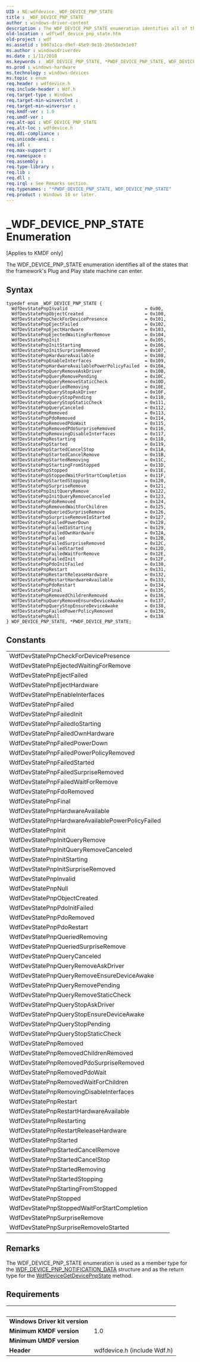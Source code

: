 ```yaml
---
UID : NE:wdfdevice._WDF_DEVICE_PNP_STATE
title : _WDF_DEVICE_PNP_STATE
author : windows-driver-content
description : The WDF_DEVICE_PNP_STATE enumeration identifies all of the states that the framework's Plug and Play state machine can enter.
old-location : wdf\wdf_device_pnp_state.htm
old-project : wdf
ms.assetid : b907a1ca-d9ef-45e9-9e1b-26e58e3e1e07
ms.author : windowsdriverdev
ms.date : 1/11/2018
ms.keywords : _WDF_DEVICE_PNP_STATE, *PWDF_DEVICE_PNP_STATE, WDF_DEVICE_PNP_STATE
ms.prod : windows-hardware
ms.technology : windows-devices
ms.topic : enum
req.header : wdfdevice.h
req.include-header : Wdf.h
req.target-type : Windows
req.target-min-winverclnt : 
req.target-min-winversvr : 
req.kmdf-ver : 1.0
req.umdf-ver : 
req.alt-api : WDF_DEVICE_PNP_STATE
req.alt-loc : wdfdevice.h
req.ddi-compliance : 
req.unicode-ansi : 
req.idl : 
req.max-support : 
req.namespace : 
req.assembly : 
req.type-library : 
req.lib : 
req.dll : 
req.irql : See Remarks section.
req.typenames : "*PWDF_DEVICE_PNP_STATE, WDF_DEVICE_PNP_STATE"
req.product : Windows 10 or later.
---
```


# _WDF_DEVICE_PNP_STATE Enumeration
<p class="CCE_Message">[Applies to KMDF only]

The WDF_DEVICE_PNP_STATE enumeration identifies all of the states that the framework's Plug and Play state machine can enter.

## Syntax
````
typedef enum _WDF_DEVICE_PNP_STATE { 
  WdfDevStatePnpInvalid                             = 0x00,
  WdfDevStatePnpObjectCreated                       = 0x100,
  WdfDevStatePnpCheckForDevicePresence              = 0x101,
  WdfDevStatePnpEjectFailed                         = 0x102,
  WdfDevStatePnpEjectHardware                       = 0x103,
  WdfDevStatePnpEjectedWaitingForRemove             = 0x104,
  WdfDevStatePnpInit                                = 0x105,
  WdfDevStatePnpInitStarting                        = 0x106,
  WdfDevStatePnpInitSurpriseRemoved                 = 0x107,
  WdfDevStatePnpHardwareAvailable                   = 0x108,
  WdfDevStatePnpEnableInterfaces                    = 0x109,
  WdfDevStatePnpHardwareAvailablePowerPolicyFailed  = 0x10A,
  WdfDevStatePnpQueryRemoveAskDriver                = 0x10B,
  WdfDevStatePnpQueryRemovePending                  = 0x10C,
  WdfDevStatePnpQueryRemoveStaticCheck              = 0x10D,
  WdfDevStatePnpQueriedRemoving                     = 0x10E,
  WdfDevStatePnpQueryStopAskDriver                  = 0x10F,
  WdfDevStatePnpQueryStopPending                    = 0x110,
  WdfDevStatePnpQueryStopStaticCheck                = 0x111,
  WdfDevStatePnpQueryCanceled                       = 0x112,
  WdfDevStatePnpRemoved                             = 0x113,
  WdfDevStatePnpPdoRemoved                          = 0x114,
  WdfDevStatePnpRemovedPdoWait                      = 0x115,
  WdfDevStatePnpRemovedPdoSurpriseRemoved           = 0x116,
  WdfDevStatePnpRemovingDisableInterfaces           = 0x117,
  WdfDevStatePnpRestarting                          = 0x118,
  WdfDevStatePnpStarted                             = 0x119,
  WdfDevStatePnpStartedCancelStop                   = 0x11A,
  WdfDevStatePnpStartedCancelRemove                 = 0x11B,
  WdfDevStatePnpStartedRemoving                     = 0x11C,
  WdfDevStatePnpStartingFromStopped                 = 0x11D,
  WdfDevStatePnpStopped                             = 0x11E,
  WdfDevStatePnpStoppedWaitForStartCompletion       = 0x11F,
  WdfDevStatePnpStartedStopping                     = 0x120,
  WdfDevStatePnpSurpriseRemove                      = 0x121,
  WdfDevStatePnpInitQueryRemove                     = 0x122,
  WdfDevStatePnpInitQueryRemoveCanceled             = 0x123,
  WdfDevStatePnpFdoRemoved                          = 0x124,
  WdfDevStatePnpRemovedWaitForChildren              = 0x125,
  WdfDevStatePnpQueriedSurpriseRemove               = 0x126,
  WdfDevStatePnpSurpriseRemoveIoStarted             = 0x127,
  WdfDevStatePnpFailedPowerDown                     = 0x128,
  WdfDevStatePnpFailedIoStarting                    = 0x129,
  WdfDevStatePnpFailedOwnHardware                   = 0x12A,
  WdfDevStatePnpFailed                              = 0x12B,
  WdfDevStatePnpFailedSurpriseRemoved               = 0x12C,
  WdfDevStatePnpFailedStarted                       = 0x12D,
  WdfDevStatePnpFailedWaitForRemove                 = 0x12E,
  WdfDevStatePnpFailedInit                          = 0x12F,
  WdfDevStatePnpPdoInitFailed                       = 0x130,
  WdfDevStatePnpRestart                             = 0x131,
  WdfDevStatePnpRestartReleaseHardware              = 0x132,
  WdfDevStatePnpRestartHardwareAvailable            = 0x133,
  WdfDevStatePnpPdoRestart                          = 0x134,
  WdfDevStatePnpFinal                               = 0x135,
  WdfDevStatePnpRemovedChildrenRemoved              = 0x136,
  WdfDevStatePnpQueryRemoveEnsureDeviceAwake        = 0x137,
  WdfDevStatePnpQueryStopEnsureDeviceAwake          = 0x138,
  WdfDevStatePnpFailedPowerPolicyRemoved            = 0x139,
  WdfDevStatePnpNull                                = 0x13A
} WDF_DEVICE_PNP_STATE, *PWDF_DEVICE_PNP_STATE;
````

## Constants

<table>

<tr>
<td>WdfDevStatePnpCheckForDevicePresence</td>
<td></td>
</tr>

<tr>
<td>WdfDevStatePnpEjectedWaitingForRemove</td>
<td></td>
</tr>

<tr>
<td>WdfDevStatePnpEjectFailed</td>
<td></td>
</tr>

<tr>
<td>WdfDevStatePnpEjectHardware</td>
<td></td>
</tr>

<tr>
<td>WdfDevStatePnpEnableInterfaces</td>
<td></td>
</tr>

<tr>
<td>WdfDevStatePnpFailed</td>
<td></td>
</tr>

<tr>
<td>WdfDevStatePnpFailedInit</td>
<td></td>
</tr>

<tr>
<td>WdfDevStatePnpFailedIoStarting</td>
<td></td>
</tr>

<tr>
<td>WdfDevStatePnpFailedOwnHardware</td>
<td></td>
</tr>

<tr>
<td>WdfDevStatePnpFailedPowerDown</td>
<td></td>
</tr>

<tr>
<td>WdfDevStatePnpFailedPowerPolicyRemoved</td>
<td></td>
</tr>

<tr>
<td>WdfDevStatePnpFailedStarted</td>
<td></td>
</tr>

<tr>
<td>WdfDevStatePnpFailedSurpriseRemoved</td>
<td></td>
</tr>

<tr>
<td>WdfDevStatePnpFailedWaitForRemove</td>
<td></td>
</tr>

<tr>
<td>WdfDevStatePnpFdoRemoved</td>
<td></td>
</tr>

<tr>
<td>WdfDevStatePnpFinal</td>
<td></td>
</tr>

<tr>
<td>WdfDevStatePnpHardwareAvailable</td>
<td></td>
</tr>

<tr>
<td>WdfDevStatePnpHardwareAvailablePowerPolicyFailed</td>
<td></td>
</tr>

<tr>
<td>WdfDevStatePnpInit</td>
<td></td>
</tr>

<tr>
<td>WdfDevStatePnpInitQueryRemove</td>
<td></td>
</tr>

<tr>
<td>WdfDevStatePnpInitQueryRemoveCanceled</td>
<td></td>
</tr>

<tr>
<td>WdfDevStatePnpInitStarting</td>
<td></td>
</tr>

<tr>
<td>WdfDevStatePnpInitSurpriseRemoved</td>
<td></td>
</tr>

<tr>
<td>WdfDevStatePnpInvalid</td>
<td></td>
</tr>

<tr>
<td>WdfDevStatePnpNull</td>
<td></td>
</tr>

<tr>
<td>WdfDevStatePnpObjectCreated</td>
<td></td>
</tr>

<tr>
<td>WdfDevStatePnpPdoInitFailed</td>
<td></td>
</tr>

<tr>
<td>WdfDevStatePnpPdoRemoved</td>
<td></td>
</tr>

<tr>
<td>WdfDevStatePnpPdoRestart</td>
<td></td>
</tr>

<tr>
<td>WdfDevStatePnpQueriedRemoving</td>
<td></td>
</tr>

<tr>
<td>WdfDevStatePnpQueriedSurpriseRemove</td>
<td></td>
</tr>

<tr>
<td>WdfDevStatePnpQueryCanceled</td>
<td></td>
</tr>

<tr>
<td>WdfDevStatePnpQueryRemoveAskDriver</td>
<td></td>
</tr>

<tr>
<td>WdfDevStatePnpQueryRemoveEnsureDeviceAwake</td>
<td></td>
</tr>

<tr>
<td>WdfDevStatePnpQueryRemovePending</td>
<td></td>
</tr>

<tr>
<td>WdfDevStatePnpQueryRemoveStaticCheck</td>
<td></td>
</tr>

<tr>
<td>WdfDevStatePnpQueryStopAskDriver</td>
<td></td>
</tr>

<tr>
<td>WdfDevStatePnpQueryStopEnsureDeviceAwake</td>
<td></td>
</tr>

<tr>
<td>WdfDevStatePnpQueryStopPending</td>
<td></td>
</tr>

<tr>
<td>WdfDevStatePnpQueryStopStaticCheck</td>
<td></td>
</tr>

<tr>
<td>WdfDevStatePnpRemoved</td>
<td></td>
</tr>

<tr>
<td>WdfDevStatePnpRemovedChildrenRemoved</td>
<td></td>
</tr>

<tr>
<td>WdfDevStatePnpRemovedPdoSurpriseRemoved</td>
<td></td>
</tr>

<tr>
<td>WdfDevStatePnpRemovedPdoWait</td>
<td></td>
</tr>

<tr>
<td>WdfDevStatePnpRemovedWaitForChildren</td>
<td></td>
</tr>

<tr>
<td>WdfDevStatePnpRemovingDisableInterfaces</td>
<td></td>
</tr>

<tr>
<td>WdfDevStatePnpRestart</td>
<td></td>
</tr>

<tr>
<td>WdfDevStatePnpRestartHardwareAvailable</td>
<td></td>
</tr>

<tr>
<td>WdfDevStatePnpRestarting</td>
<td></td>
</tr>

<tr>
<td>WdfDevStatePnpRestartReleaseHardware</td>
<td></td>
</tr>

<tr>
<td>WdfDevStatePnpStarted</td>
<td></td>
</tr>

<tr>
<td>WdfDevStatePnpStartedCancelRemove</td>
<td></td>
</tr>

<tr>
<td>WdfDevStatePnpStartedCancelStop</td>
<td></td>
</tr>

<tr>
<td>WdfDevStatePnpStartedRemoving</td>
<td></td>
</tr>

<tr>
<td>WdfDevStatePnpStartedStopping</td>
<td></td>
</tr>

<tr>
<td>WdfDevStatePnpStartingFromStopped</td>
<td></td>
</tr>

<tr>
<td>WdfDevStatePnpStopped</td>
<td></td>
</tr>

<tr>
<td>WdfDevStatePnpStoppedWaitForStartCompletion</td>
<td></td>
</tr>

<tr>
<td>WdfDevStatePnpSurpriseRemove</td>
<td></td>
</tr>

<tr>
<td>WdfDevStatePnpSurpriseRemoveIoStarted</td>
<td></td>
</tr>
</table>

## Remarks

The WDF_DEVICE_PNP_STATE enumeration is used as a member type for  the <a href="..\wdfdevice\ns-wdfdevice-_wdf_device_pnp_notification_data.md">WDF_DEVICE_PNP_NOTIFICATION_DATA</a> structure and as the return type for the <a href="..\wdfdevice\nf-wdfdevice-wdfdevicegetdevicepnpstate.md">WdfDeviceGetDevicePnpState</a> method.</p>

## Requirements
| &nbsp; | &nbsp; |
| ---- |:---- |
| **Windows Driver kit version** |  |
| **Minimum KMDF version** | 1.0 |
| **Minimum UMDF version** |  |
| **Header** | wdfdevice.h (include Wdf.h) |